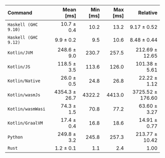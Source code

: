 | Command | Mean [ms] | Min [ms] | Max [ms] | Relative |
|:---|---:|---:|---:|---:|
| `Haskell (GHC 9.10)` | 10.7 ± 0.4 | 10.2 | 13.2 | 9.17 ± 0.52 |
| `Haskell (GHC 9.12)` | 9.9 ± 0.2 | 9.5 | 10.6 | 8.48 ± 0.44 |
| `Kotlin/JVM` | 248.6 ± 9.0 | 230.7 | 257.5 | 212.69 ± 12.65 |
| `Kotlin/JS` | 118.5 ± 3.5 | 113.6 | 126.0 | 101.38 ± 5.61 |
| `Kotlin/Native` | 26.0 ± 0.5 | 24.8 | 26.8 | 22.22 ± 1.12 |
| `Kotlin/wasmJs` | 4354.3 ± 26.7 | 4322.2 | 4413.0 | 3725.52 ± 176.60 |
| `Kotlin/wasmWasi` | 74.3 ± 1.5 | 70.8 | 77.2 | 63.60 ± 3.27 |
| `Kotlin/GraalVM` | 17.4 ± 0.4 | 16.8 | 18.6 | 14.91 ± 0.77 |
| `Python` | 249.8 ± 3.2 | 245.8 | 257.3 | 213.77 ± 10.42 |
| `Rust` | 1.2 ± 0.1 | 1.1 | 2.4 | 1.00 |
